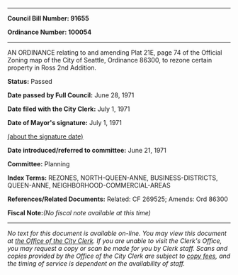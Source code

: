 

********

**Council Bill Number: 91655**
   
**Ordinance Number: 100054**
********

 AN ORDINANCE relating to and amending Plat 21E, page 74 of the Official Zoning map of the City of Seattle, Ordinance 86300, to rezone certain property in Ross 2nd Addition.

**Status:** Passed
   
**Date passed by Full Council:** June 28, 1971
   
**Date filed with the City Clerk:** July 1, 1971
   
**Date of Mayor's signature:** July 1, 1971
   
[(about the signature date)](/~public/approvaldate.htm)
   
   
   
**Date introduced/referred to committee:** June 21, 1971
   
**Committee:** Planning
   
   
**Index Terms:** REZONES, NORTH-QUEEN-ANNE, BUSINESS-DISTRICTS, QUEEN-ANNE, NEIGHBORHOOD-COMMERCIAL-AREAS

**References/Related Documents:** Related: CF 269525; Amends: Ord 86300

**Fiscal Note:**_(No fiscal note available at this time)_
********

_No text for this document is available on-line. You may view this document at [the Office of the City Clerk](http://www.seattle.gov/leg/clerk/contactUs.htm). If you are unable to visit the Clerk's Office, you may request a copy or scan be made for you by Clerk staff. Scans and copies provided by the Office of the City Clerk are subject to [copy fees](http://clerk.seattle.gov/~public/clerkfees.htm), and the timing of service is dependent on the availability of staff._

